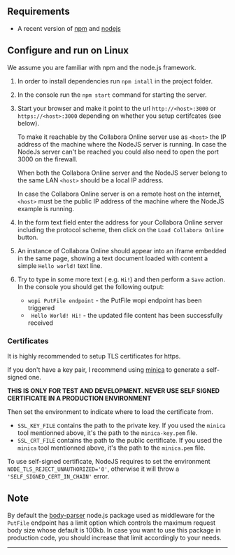 
## Requirements

- A recent version of [npm][] and [nodejs][]

## Configure and run on Linux

We assume you are familiar with npm and the node.js framework.

1. In order to install dependencies run `npm intall` in the project folder.
2. In the console run the `npm start` command for starting the server.
3. Start your browser and make it point to the url
   `http://<host>:3000` or `https://<host>:3000` depending on whether
   you setup certifcates (see below).

   To make it reachable by the Collabora Online server use as `<host>` the IP address of the machine where the NodeJS 
   server is running. In case the NodeJs server can't be reached you could also need to open the port 3000 on the firewall. 
   
   When both the Collabora Online server and the NodeJS server belong to the same LAN `<host>` should be a local IP address.
   
   In case the Collabora Online server is on a remote host on the internet, `<host>` must be the public IP address of 
   the machine where the NodeJS example is running.
4. In the form text field enter the address for your Collabora Online server including the protocol scheme, 
   then click on the `Load Collabora Online` button.
5. An instance of Collabora Online should appear into an iframe embedded in the same page, 
   showing a text document loaded with content a simple `Hello world!` text line.
6. Try to type in some more text ( e.g. `Hi!`) and then perform a `Save` action. 
   In the console you should get the following output:
   * `wopi PutFile endpoint`  - the PutFile wopi endpoint has been triggered
   * ` Hello World! Hi!` - the updated file content has been successfully received
    

### Certificates

It is highly recommended to setup TLS certificates for https.

If you don't have a key pair, I recommend using
[minica](https://github.com/jsha/minica) to generate a self-signed
one.

**THIS IS ONLY FOR TEST AND DEVELOPMENT. NEVER USE SELF SIGNED
CERTIFICATE IN A PRODUCTION ENVIRONMENT**

Then set the environment to indicate where to load the certificate from.

- `SSL_KEY_FILE` contains the path to the private key. If you used
  the `minica` tool mentionned above, it's the path to the
  `minica-key.pem` file.
- `SSL_CRT_FILE` contains the path to the public certificate. If you used
  the `minica` tool mentionned above, it's the path to the
  `minica.pem` file.

To use self-signed certificate, NodeJS requires to set the environment
`NODE_TLS_REJECT_UNAUTHORIZED='0'`, otherwise it will throw a
`'SELF_SIGNED_CERT_IN_CHAIN'` error.

## Note

By default the [body-parser][] node.js package used as middleware for the `PutFile` endpoint has a limit option which 
controls the maximum request body size whose default is 100kb. 
In case you want to use this package in production code, you should increase that limit accordingly to your needs.


---

[npm]: https://www.npmjs.com/get-npm
[nodejs]: https://nodejs.org/
[body-parser]: https://github.com/expressjs/body-parser
